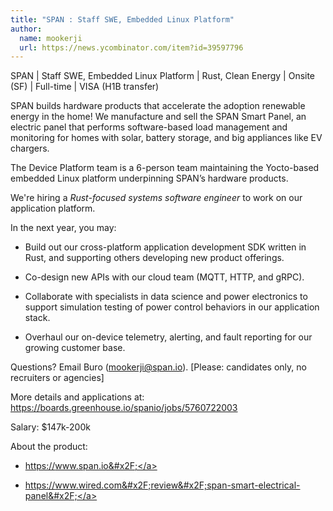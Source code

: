 ```yaml
---
title: "SPAN : Staff SWE, Embedded Linux Platform"
author:
  name: mookerji
  url: https://news.ycombinator.com/item?id=39597796
---
```

SPAN | Staff SWE, Embedded Linux Platform | Rust, Clean Energy | Onsite (SF) | Full-time | VISA (H1B transfer)

SPAN builds hardware products that accelerate the adoption renewable energy in the home! We manufacture and sell the SPAN Smart Panel, an electric panel that performs software-based load management and monitoring for homes with solar, battery storage, and big appliances like EV chargers.

The Device Platform team is a 6-person team maintaining the Yocto-based embedded Linux platform underpinning SPAN’s hardware products.

We&#x27;re hiring a <i>Rust-focused systems software engineer</i> to work on our application platform.

In the next year, you may:

- Build out our cross-platform application development SDK written in Rust, and supporting others developing new product offerings.

- Co-design new APIs with our cloud team (MQTT, HTTP, and gRPC).

- Collaborate with specialists in data science and power electronics to support simulation testing of power control behaviors in our application stack.

- Overhaul our on-device telemetry, alerting, and fault reporting for our growing customer base.

Questions? Email Buro (mookerji@span.io). [Please: candidates only, no recruiters or agencies]

More details and applications at: <a href="https:&#x2F;&#x2F;boards.greenhouse.io&#x2F;spanio&#x2F;jobs&#x2F;5760722003" rel="nofollow">https:&#x2F;&#x2F;boards.greenhouse.io&#x2F;spanio&#x2F;jobs&#x2F;5760722003</a>

Salary: $147k-200k

About the product:

- <a href="https:&#x2F;&#x2F;www.span.io&#x2F;" rel="nofollow">https:&#x2F;&#x2F;www.span.io&#x2F;</a>

- <a href="https:&#x2F;&#x2F;www.wired.com&#x2F;review&#x2F;span-smart-electrical-panel&#x2F;" rel="nofollow">https:&#x2F;&#x2F;www.wired.com&#x2F;review&#x2F;span-smart-electrical-panel&#x2F;</a>
